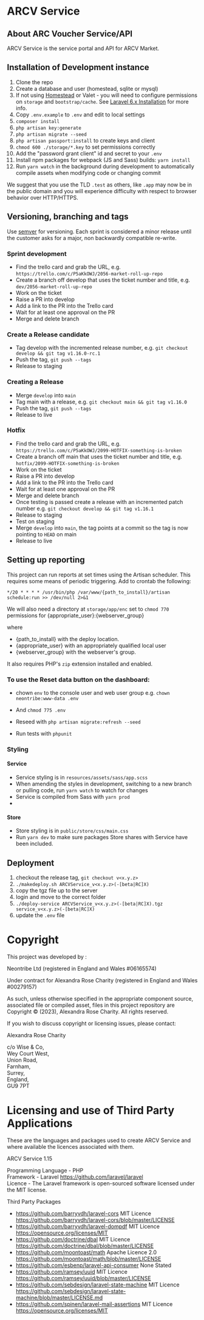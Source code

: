 # ARCV Service

## About ARC Voucher Service/API
ARCV Service is the service portal and API for ARCV Market.

## Installation of Development instance

1. Clone the repo
2. Create a database and user (homestead, sqlite or mysql)
3. If not using [Homestead](https://laravel.com/docs/6.x/homestead) or Valet - you will need to configure permissions on `storage` and `bootstrap/cache`. See [Laravel 6.x Installation](https://laravel.com/docs/6.x) for more info.
4. Copy `.env.example` to `.env` and edit to local settings
5. `composer install`
6. `php artisan key:generate`
7. `php artisan migrate --seed`
8. `php artisan passport:install` to create keys and client
9. `chmod 600 ./storage/*.key` to set permissions correctly
10. Add the "password grant client" id and secret to your `.env`
11. Install npm packages for webpack (JS and Sass) builds: `yarn install`
12. Run `yarn watch` in the background during development to automatically compile assets when modifying code or changing commit

We suggest that you use the TLD `.test` as others, like `.app` may now be in the public domain and you will experience difficulty with respect to browser behavior over HTTP/HTTPS.

## Versioning, branching and tags

Use [semver](https://semver.org/) for versioning. Each sprint is considered a minor release until the customer asks for a major, non backwardly compatible re-write.

### Sprint development

 * Find the trello card and grab the URL, e.g. `https://trello.com/c/P5aKkOWJ/2056-market-roll-up-repo`
 * Create a branch off develop that uses the ticket number and title, e.g. `dev/2056-market-roll-up-repo`
 * Work on the ticket
 * Raise a PR into develop
 * Add a link to the PR into the Trello card
 * Wait for at least one approval on the PR
 * Merge and delete branch

### Create a Release candidate

 * Tag develop with the incremented release number, e.g. `git checkout develop && git tag v1.16.0-rc.1`
 * Push the tag, `git push --tags`
 * Release to staging

### Creating a Release

 * Merge `develop` into `main`
 * Tag main with a release, e.g. `git checkout main && git tag v1.16.0`
 * Push the tag, `git push --tags`
 * Release to live

### Hotfix

 * Find the trello card and grab the URL, e.g. `https://trello.com/c/P5aKkOWJ/2099-HOTFIX-something-is-broken`
 * Create a branch off main that uses the ticket number and title, e.g. `hotfix/2099-HOTFIX-something-is-broken`
 * Work on the ticket
 * Raise a PR into develop
 * Add a link to the PR into the Trello card
 * Wait for at least one approval on the PR
 * Merge and delete branch
 * Once testing is passed create a release with an incremented patch number e.g. `git checkout develop && git tag v1.16.1`
 * Release to staging
 * Test on staging
 * Merge `develop` into `main`, the tag points at a commit so the tag is now pointing to `HEAD` on main
 * Release to live


## Setting up reporting

This project can run reports at set times using the Artisan scheduler. This requires some means of periodic triggering. Add to crontab the following:

`*/20 * * * * /usr/bin/php /var/www/{path_to_install}/artisan schedule:run >> /dev/null 2>&1`

We will also need a directory at `storage/app/enc` set to `chmod 770` permissions for {appropriate_user}:{webserver_group}

where

- {path_to_install} with the deploy location.
- {appropriate_user} with an appropriately qualified local user
- {webserver_group} with the webserver's group.

It also requires PHP's `zip` extension installed and enabled.

### To use the Reset data button on the dashboard:
 - chown `env` to the console user and web user group e.g. `chown neontribe:www-data .env`
 - And `chmod 775 .env`

 - Reseed with `php artisan migrate:refresh --seed`
 - Run tests with `phpunit`

### Styling

#### Service

- Service styling is in `resources/assets/sass/app.scss`
- When amending the styles in development, switching to a new branch or pulling code, run `yarn watch` to watch for changes
- Service is compiled from Sass with `yarn prod`
- 
#### Store

- Store styling is in `public/store/css/main.css`
- Run `yarn dev` to make sure packages Store shares with Service have been included.

## Deployment

1. checkout the release tag, `git checkout v<x.y.z>`
2. `./makedeploy.sh ARCVService_v<x.y.z>(-[beta|RC]X)`
3. copy the tgz file up to the server
4. login and move to the correct folder
5. `./deploy-service ARCVService_v<x.y.z>(-[beta|RC]X).tgz service_v<x.y.z>(-[beta|RC]X)`
6. update the `.env` file

# Copyright
This project was developed by :

Neontribe Ltd (registered in England and Wales #06165574)

Under contract for Alexandra Rose Charity (registered in England and Wales #00279157)

As such, unless otherwise specified in the appropriate component source, associated file or compiled asset, files in this project repository are Copyright &copy; (2023), Alexandra Rose Charity. All rights reserved.

If you wish to discuss copyright or licensing issues, please contact:

Alexandra Rose Charity

c/o Wise & Co,\
Wey Court West,\
Union Road,\
Farnham,\
Surrey,\
England,\
GU9 7PT

# Licensing and use of Third Party Applications
These are the languages and packages used to create ARCV Service and where available the licences associated with them.

ARCV Service 1.15

Programming Language - PHP\
Framework - Laravel https://github.com/laravel/laravel \
Licence - The Laravel framework is open-sourced software licensed under the MIT license.

Third Party Packages
- https://github.com/barryvdh/laravel-cors MIT Licence https://github.com/barryvdh/laravel-cors/blob/master/LICENSE
- https://github.com/barryvdh/laravel-dompdf MIT Licence https://opensource.org/licenses/MIT
- https://github.com/doctrine/dbal MIT Licence https://github.com/doctrine/dbal/blob/master/LICENSE
- https://github.com/moontoast/math Apache Licence 2.0 https://github.com/moontoast/math/blob/master/LICENSE
- https://github.com/esbenp/laravel-api-consumer None Stated
- https://github.com/ramsey/uuid MIT Licence https://github.com/ramsey/uuid/blob/master/LICENSE
- https://github.com/sebdesign/laravel-state-machine MIT Licence https://github.com/sebdesign/laravel-state-machine/blob/master/LICENSE.md
- https://github.com/spinen/laravel-mail-assertions MIT Licence https://opensource.org/licenses/MIT
